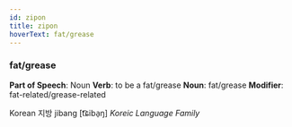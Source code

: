 ```yaml
---
id: zipon
title: zipon
hoverText: fat/grease
---
```


### fat/grease

**Part of Speech**: Noun
**Verb**: to be a fat/grease
**Noun**: fat/grease
**Modifier**: fat-related/grease-related

Korean 지방 jibang [t͡ɕiba̠ŋ]
*Koreic Language Family*